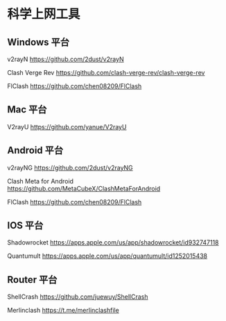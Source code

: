 # 科学上网工具

## Windows 平台

v2rayN https://github.com/2dust/v2rayN

Clash Verge Rev https://github.com/clash-verge-rev/clash-verge-rev

FlClash https://github.com/chen08209/FlClash

## Mac 平台

V2rayU https://github.com/yanue/V2rayU

## Android 平台

v2rayNG https://github.com/2dust/v2rayNG

Clash Meta for Android https://github.com/MetaCubeX/ClashMetaForAndroid

FlClash https://github.com/chen08209/FlClash

## IOS 平台

Shadowrocket https://apps.apple.com/us/app/shadowrocket/id932747118

Quantumult https://apps.apple.com/us/app/quantumult/id1252015438

## Router 平台

ShellCrash https://github.com/juewuy/ShellCrash

Merlinclash https://t.me/merlinclashfile
